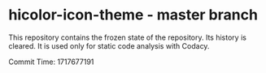 # hicolor-icon-theme - master branch

This repository contains the frozen state of the repository.
Its history is cleared. It is used only for static code
analysis with Codacy.

Commit Time: 1717677191